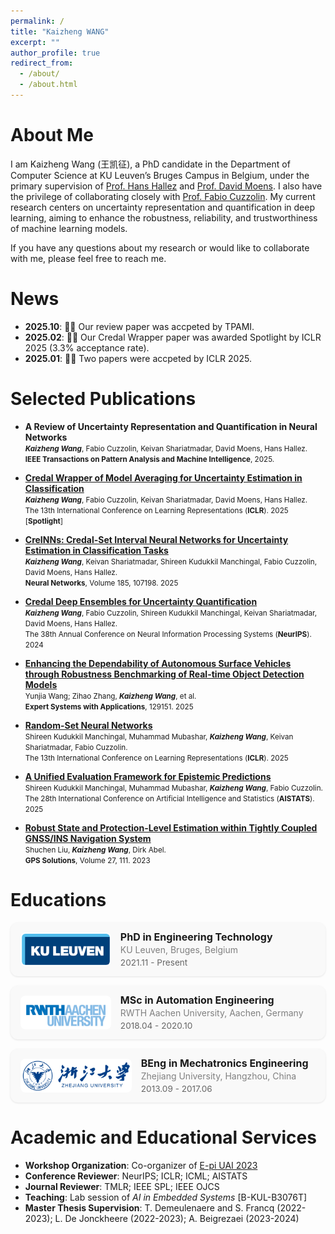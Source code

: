 ```yaml
---
permalink: /
title: "Kaizheng WANG"
excerpt: ""
author_profile: true
redirect_from: 
  - /about/
  - /about.html
---
```


<!-- {% if site.google_scholar_stats_use_cdn %}
{% assign gsDataBaseUrl = "https://cdn.jsdelivr.net/gh/" | append: site.repository | append: "@" %}
{% else %}
{% assign gsDataBaseUrl = "https://raw.githubusercontent.com/" | append: site.repository | append: "/" %}
{% endif %}
{% assign url = gsDataBaseUrl | append: "google-scholar-stats/gs_data_shieldsio.json" %} -->



<!-- <span class='anchor' id='about-me'></span>-->

# About Me
<!-- I am Kaizheng Wang (王凯征), a PhD candidate in the Department of Computer Science at KU Leuven’s Bruges Campus in Belgium, under the primary supervision of [Prof. Hans Hallez](https://www.kuleuven.be/wieiswie/en/person/00080562) and co-supervision from [Prof. David Moens](https://www.kuleuven.be/wieiswie/en/person/00012025) and [Dr. Keivan Shariatmadar](https://www.kuleuven.be/wieiswie/en/person/00115080). I also have the privilege of collaborating closely with [Prof. Fabio Cuzzolin](https://www.brookes.ac.uk/profiles/staff/fabio-cuzzolin). My current research centers on uncertainty representation and quantification in deep learning, aiming to enhance the robustness, reliability, and interpretability of machine learning models.-->
I am Kaizheng Wang (王凯征), a PhD candidate in the Department of Computer Science at KU Leuven’s Bruges Campus in Belgium, under the primary supervision of [Prof. Hans Hallez](https://www.kuleuven.be/wieiswie/en/person/00080562) and [Prof. David Moens](https://www.kuleuven.be/wieiswie/en/person/00012025). I also have the privilege of collaborating closely with [Prof. Fabio Cuzzolin](https://www.brookes.ac.uk/profiles/staff/fabio-cuzzolin). My current research centers on uncertainty representation and quantification in deep learning, aiming to enhance the robustness, reliability, and trustworthiness of machine learning models. 

If you have any questions about my research or would like to collaborate with me, please feel free to reach me.

# News
- **2025.10**: 🎉🎉 Our review paper was accpeted by TPAMI.
- **2025.02**: 🎉🎉 Our Credal Wrapper paper was awarded Spotlight by ICLR 2025 (3.3% acceptance rate).
- **2025.01**: 🎉🎉 Two papers were accpeted by ICLR 2025.


# Selected Publications
- **A Review of Uncertainty Representation and Quantification in Neural Networks** <br>
  <small>
  _**Kaizheng Wang**_, Fabio Cuzzolin, Keivan Shariatmadar, David Moens, Hans Hallez.<br>
  **IEEE Transactions on Pattern Analysis and Machine Intelligence**, 2025. <br>
  </small>
- [**Credal Wrapper of Model Averaging for Uncertainty Estimation in Classification**](https://openreview.net/forum?id=cv2iMNWCsh)<br>
  <small>
  _**Kaizheng Wang**_, Fabio Cuzzolin, Keivan Shariatmadar, David Moens, Hans Hallez.<br>
  The 13th International Conference on Learning Representations (**ICLR**). 2025 \[**Spotlight**\]<br>
  </small>
- [**CreINNs: Credal-Set Interval Neural Networks for Uncertainty Estimation in Classification Tasks**](https://www.sciencedirect.com/science/article/pii/S0893608025000772)<br>
  <small>
  _**Kaizheng Wang**_, Keivan Shariatmadar, Shireen Kudukkil Manchingal, Fabio Cuzzolin, David Moens, Hans Hallez.<br>
  **Neural Networks**, Volume 185, 107198. 2025<br>
  </small>
- [**Credal Deep Ensembles for Uncertainty Quantification**](https://proceedings.neurips.cc/paper_files/paper/2024/hash/911fc798523e7d4c2e9587129fcf88fc-Abstract-Conference.html)<br>
  <small>
  _**Kaizheng Wang**_, Fabio Cuzzolin, Shireen Kudukkil Manchingal, Keivan Shariatmadar, David Moens, Hans Hallez.<br>
  The 38th Annual Conference on Neural Information Processing Systems (**NeurIPS**). 2024<br>
  </small>

- [**Enhancing the Dependability of Autonomous Surface Vehicles through Robustness Benchmarking of Real-time Object Detection Models**](https://doi.org/10.1016/j.eswa.2025.129151)<br>
  <small>
  Yunjia Wang; Zihao Zhang, _**Kaizheng Wang**_, et al.<br>
  **Expert Systems with Applications**, 129151. 2025<br>
  </small>
  
- [**Random-Set Neural Networks**](https://openreview.net/forum?id=pdjkikvCch)<br>
  <small>
  Shireen Kudukkil Manchingal, Muhammad Mubashar, _**Kaizheng Wang**_, Keivan Shariatmadar, Fabio Cuzzolin.<br>
  The 13th International Conference on Learning Representations (**ICLR**). 2025<br>
  </small>
- [**A Unified Evaluation Framework for Epistemic Predictions**](https://openreview.net/forum?id=kXC0Sdf8KN)<br>
  <small>
  Shireen Kudukkil Manchingal, Muhammad Mubashar, _**Kaizheng Wang**_, Fabio Cuzzolin.<br>
  The 28th International Conference on Artificial Intelligence and Statistics (**AISTATS**). 2025<br>
  </small>


- [**Robust State and Protection-Level Estimation within Tightly Coupled GNSS/INS Navigation System**](https://doi.org/10.1007/s10291-023-01447-z)<br>
  <small>
  Shuchen Liu, _**Kaizheng Wang**_, Dirk Abel.<br>
  **GPS Solutions**, Volume 27, 111. 2023<br>
  </small>


<!-- # Educations
- **2021.11 - Present**: PhD in Engineering Technology, KU Leuven, Bruges, Belgium
- **2018.04 - 2020.10**: MSc in Automation Engineering, RWTH Aachen University, Aachen, Germany
- **2013.09 - 2017.06**: BEng in Mechatronics Engineering, Zhejiang University, Hangzhou, China -->
# Educations

<style>
.edu-card-container {
  display: flex;
  flex-direction: column;
  gap: 15px;
}

.edu-card {
  display: flex;
  align-items: center;
  background: #f9f9f9;
  border-radius: 12px;
  padding: 12px 16px;
  box-shadow: 0 1px 3px rgba(0,0,0,0.1);
  transition: transform 0.2s ease, box-shadow 0.2s ease;
}

.edu-card:hover {
  transform: translateY(-3px);
  box-shadow: 0 3px 6px rgba(0,0,0,0.15);
}

/* .edu-card img {
  width: 140.9px;
  height: 50px;
  border-radius: 10px;
  margin-right: 15px;
  flex-shrink: 0;
} */

 .edu-card img {
  height: 50px; /* 统一以高度为主 */
  width: auto; /* 自动按比例缩放 */
  border-radius: 8px;
  margin-right: 15px;
  flex-shrink: 0;
  object-fit: contain; /* 避免裁剪 */
  background-color: white; /* 若是透明logo，可避免看不清 */
  padding: 2px; /* 微调空隙感 */
}

.edu-card div {
  line-height: 1.4;
}

.edu-card b {
  font-size: 1rem;
}

.edu-card span {
  color: gray;
}

.edu-card small {
  color: #666;
  font-size: 0.85rem;
}

/* 📱 Responsive: */
@media (max-width: 600px) {
  .edu-card {
    flex-direction: column;
    align-items: flex-start;
  }
  .edu-card img {
    margin-right: 0;
    margin-bottom: 8px;
  }
}
</style>

<div class="edu-card-container">

  <div class="edu-card">
    <img src="/assets/images/education/ku_leuven_v2.png" alt="KU Leuven">
    <div>
      <b>PhD in Engineering Technology</b> <br>
      <span>KU Leuven, Bruges, Belgium</span><br>
      <small>2021.11 - Present</small>
    </div>
  </div>

  <div class="edu-card">
    <img src="/assets/images/education/rwth_v2.png" alt="RWTH Aachen">
    <div>
      <b>MSc in Automation Engineering</b> <br>
      <span>RWTH Aachen University, Aachen, Germany</span><br>
      <small>2018.04 - 2020.10</small>
    </div>
  </div>

  <div class="edu-card">
    <img src="/assets/images/education/zju_v2.png" alt="Zhejiang University">
    <div>
      <b>BEng in Mechatronics Engineering</b> <br>
      <span>Zhejiang University, Hangzhou, China</span><br>
      <small>2013.09 - 2017.06</small>
    </div>
  </div>

</div>


# Academic and Educational Services
- **Workshop Organization**: Co-organizer of [E-pi UAI 2023](https://sites.google.com/view/epi-workshop-uai-2023/home?authuser=0)
- **Conference Reviewer**: NeurIPS; ICLR; ICML; AISTATS
- **Journal Reviewer**: TMLR; IEEE SPL; IEEE OJCS
- **Teaching**: Lab session of *AI in Embedded Systems* \[B-KUL-B3076T\]
- **Master Thesis Supervision**: T. Demeulenaere and S. Francq (2022-2023); L. De Jonckheere (2022-2023); A. Beigrezaei (2023-2024)

 